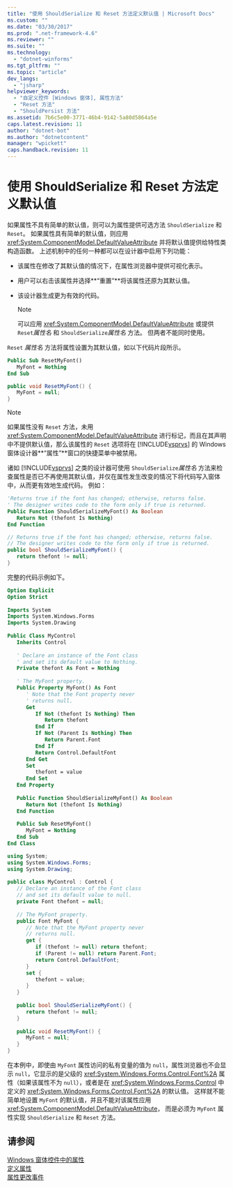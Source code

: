 ```yaml
---
title: "使用 ShouldSerialize 和 Reset 方法定义默认值 | Microsoft Docs"
ms.custom: ""
ms.date: "03/30/2017"
ms.prod: ".net-framework-4.6"
ms.reviewer: ""
ms.suite: ""
ms.technology: 
  - "dotnet-winforms"
ms.tgt_pltfrm: ""
ms.topic: "article"
dev_langs: 
  - "jsharp"
helpviewer_keywords: 
  - "自定义控件 [Windows 窗体], 属性方法"
  - "Reset 方法"
  - "ShouldPersist 方法"
ms.assetid: 7b6c5e00-3771-46b4-9142-5a80d5864a5e
caps.latest.revision: 11
author: "dotnet-bot"
ms.author: "dotnetcontent"
manager: "wpickett"
caps.handback.revision: 11
---
```

# 使用 ShouldSerialize 和 Reset 方法定义默认值
如果属性不具有简单的默认值，则可以为属性提供可选方法 `ShouldSerialize` 和 `Reset`。  如果属性具有简单的默认值，则应用 <xref:System.ComponentModel.DefaultValueAttribute> 并将默认值提供给特性类构造函数。  上述机制中的任何一种都可以在设计器中启用下列功能：  
  
-   该属性在修改了其默认值的情况下，在属性浏览器中提供可视化表示。  
  
-   用户可以右击该属性并选择**“重置”**将该属性还原为其默认值。  
  
-   该设计器生成更为有效的代码。  
  
    > [!NOTE]
    >  可以应用 <xref:System.ComponentModel.DefaultValueAttribute> 或提供 `Reset`*属性名* 和 `ShouldSerialize`*属性名* 方法。  但两者不能同时使用。  
  
 `Reset` *属性名* 方法将属性设置为其默认值，如以下代码片段所示。  
  
```vb  
Public Sub ResetMyFont()  
   MyFont = Nothing  
End Sub  
```  
  
```csharp  
public void ResetMyFont() {  
   MyFont = null;  
}  
```  
  
> [!NOTE]
>  如果属性没有 `Reset` 方法，未用 <xref:System.ComponentModel.DefaultValueAttribute> 进行标记，而且在其声明中不提供默认值，那么该属性的 `Reset` 选项将在 [!INCLUDE[vsprvs](../../../../includes/vsprvs-md.md)] 的 Windows 窗体设计器**“属性”**窗口的快捷菜单中被禁用。  
  
 诸如 [!INCLUDE[vsprvs](../../../../includes/vsprvs-md.md)] 之类的设计器可使用 `ShouldSerialize`*属性名* 方法来检查属性是否已不再使用其默认值，并仅在属性发生改变的情况下将代码写入窗体中，从而更有效地生成代码。  例如：  
  
```vb  
'Returns true if the font has changed; otherwise, returns false.  
' The designer writes code to the form only if true is returned.  
Public Function ShouldSerializeMyFont() As Boolean  
   Return Not (thefont Is Nothing)  
End Function  
```  
  
```csharp  
// Returns true if the font has changed; otherwise, returns false.  
// The designer writes code to the form only if true is returned.  
public bool ShouldSerializeMyFont() {  
   return thefont != null;  
}  
```  
  
 完整的代码示例如下。  
  
```vb  
Option Explicit  
Option Strict  
  
Imports System  
Imports System.Windows.Forms  
Imports System.Drawing  
  
Public Class MyControl  
   Inherits Control  
  
   ' Declare an instance of the Font class  
   ' and set its default value to Nothing.  
   Private thefont As Font = Nothing  
  
   ' The MyFont property.   
   Public Property MyFont() As Font  
      ' Note that the Font property never  
      ' returns null.  
      Get  
         If Not (thefont Is Nothing) Then  
            Return thefont  
         End If  
         If Not (Parent Is Nothing) Then  
            Return Parent.Font  
         End If  
         Return Control.DefaultFont  
      End Get  
      Set  
         thefont = value  
      End Set  
   End Property  
  
   Public Function ShouldSerializeMyFont() As Boolean  
      Return Not (thefont Is Nothing)  
   End Function  
  
   Public Sub ResetMyFont()  
      MyFont = Nothing  
   End Sub  
End Class  
```  
  
```csharp  
using System;  
using System.Windows.Forms;  
using System.Drawing;  
  
public class MyControl : Control {  
   // Declare an instance of the Font class  
   // and set its default value to null.  
   private Font thefont = null;  
  
   // The MyFont property.      
   public Font MyFont {  
      // Note that the MyFont property never  
      // returns null.  
      get {  
         if (thefont != null) return thefont;  
         if (Parent != null) return Parent.Font;  
         return Control.DefaultFont;  
      }  
      set {  
         thefont = value;  
      }  
   }  
  
   public bool ShouldSerializeMyFont() {  
      return thefont != null;  
   }  
  
   public void ResetMyFont() {  
      MyFont = null;  
   }  
}  
```  
  
 在本例中，即使由 `MyFont` 属性访问的私有变量的值为 `null`，属性浏览器也不会显示 `null`，它显示的是父级的 <xref:System.Windows.Forms.Control.Font%2A> 属性（如果该属性不为 `null`），或者是在 <xref:System.Windows.Forms.Control> 中定义的 <xref:System.Windows.Forms.Control.Font%2A> 的默认值。  这样就不能简单地设置 `MyFont`  的默认值，并且不能对该属性应用 <xref:System.ComponentModel.DefaultValueAttribute>，  而是必须为 `MyFont` 属性实现 `ShouldSerialize` 和 `Reset` 方法。  
  
## 请参阅  
 [Windows 窗体控件中的属性](../../../../docs/framework/winforms/controls/properties-in-windows-forms-controls.md)   
 [定义属性](../../../../docs/framework/winforms/controls/defining-a-property-in-windows-forms-controls.md)   
 [属性更改事件](../../../../docs/framework/winforms/controls/property-changed-events.md)
